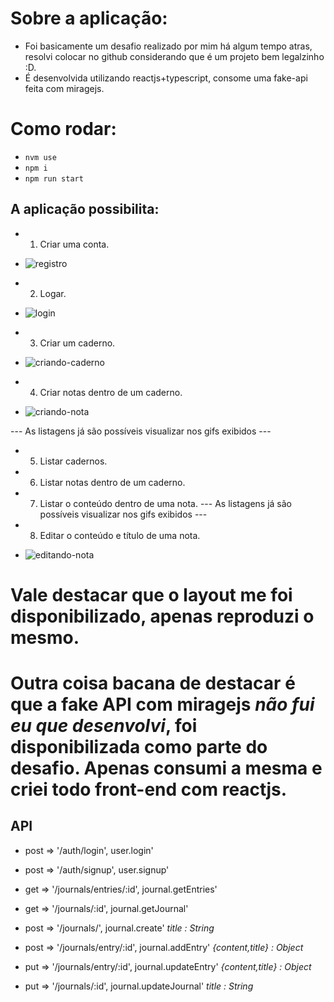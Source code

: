 # Sobre a aplicação:

- Foi basicamente um desafio realizado por mim há algum tempo atras, resolvi colocar no github considerando que é um projeto bem legalzinho :D.
- É desenvolvida utilizando reactjs+typescript, consome uma fake-api feita com miragejs.

# Como rodar:
 - `nvm use`
 - `npm i`
 - `npm run start`

## A aplicação possibilita:

- 1. Criar uma conta.

 - ![registro](https://user-images.githubusercontent.com/66435387/134421134-4082b86a-f812-4ee1-961d-6ce3103206ee.gif)

- 2. Logar.

 - ![login](https://user-images.githubusercontent.com/66435387/134421122-0ab53f17-233f-4c08-a2ea-7a155eaae65a.gif)

- 3. Criar um caderno.

 - ![criando-caderno](https://user-images.githubusercontent.com/66435387/134421020-d69db337-3e22-44fe-8d96-0fb6d3835246.gif)

- 4. Criar notas dentro de um caderno.

 - ![criando-nota](https://user-images.githubusercontent.com/66435387/134421048-3f806bb9-43eb-4f1a-9efb-81dc0d58b59d.gif)

--- As listagens já são possíveis visualizar nos gifs exibidos ---
  - 5. Listar cadernos.
  - 6. Listar notas dentro de um caderno.
  - 7. Listar o conteúdo dentro de uma nota.
--- As listagens já são possíveis visualizar nos gifs exibidos ---

- 8. Editar o conteúdo e título de uma nota.

 - ![editando-nota](https://user-images.githubusercontent.com/66435387/134421094-b573c3db-dec0-4ef0-b29b-c14197f11a2a.gif)

# Vale destacar que o layout me foi disponibilizado, apenas reproduzi o mesmo.

# Outra coisa bacana de destacar é que a fake API com miragejs _não fui eu que desenvolvi_, foi disponibilizada como parte do desafio. Apenas consumi a mesma e criei todo front-end com reactjs.

## API

- post => '/auth/login', user.login'
- post => '/auth/signup', user.signup'

- get => '/journals/entries/:id', journal.getEntries'
- get => '/journals/:id', journal.getJournal'

- post => '/journals/', journal.create' _title : String_
- post => '/journals/entry/:id', journal.addEntry' _{content,title} : Object_

- put => '/journals/entry/:id', journal.updateEntry' _{content,title} : Object_
- put => '/journals/:id', journal.updateJournal' _title : String_
